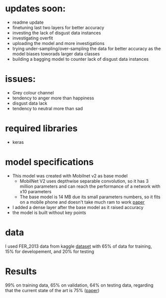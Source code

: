 # updates soon:
- readme update
- finetuning last two layers for better accuracy
- investing the lack of disgust data instances
- investigating overfit
- uploading the model and more investigations
- trying under-sampling/over-sampling the data for better accuracy as the model biases toworads larger data classes
- building a bagging model to counter lack of disgust data instances

# issues:
- Grey colour channel
- tendency to anger more than happiness
- disgust data lack
- tendency to neutral more than sad


# required libraries
- keras

# model specifications
- This model was created with Mobilnet v2 as base model
  - MobilNet V2 uses depthwise separable convolution, so it has 3 million parameters and can reach the performance of a network with x10 parameters
  - The base model is 14 MB due its small parameters numbers, so it fits on a mobile phone and doesn't take much ram to work [paper](https://arxiv.org/pdf/1804.10892.pdf)
- I added a dense layer after the base model as it raised accuracy
- the model is built without key points

# data
I used FER_2013 data from kaggle [dataset](https://www.kaggle.com/msambare/fer2013) with 65% of data for training, 15% for developement, and 20% for testing


# Results
99% on training data, 65% on validation, 64% on testing data, regarding that the current state of the art is 75% ([paper](https://arxiv.org/pdf/1804.10892.pdf#:~:text=With%20a%20top%20ac%2D%20curacy,the%20best%20accuracy%20of%2087.76%25.))
